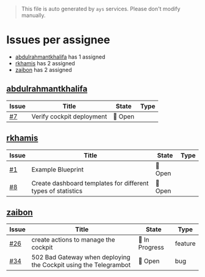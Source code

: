 > This file is auto generated by `ays` services. Please don't modify manually.

# Issues per assignee
- [abdulrahmantkhalifa](#abdulrahmantkhalifa) has 1 assigned
- [rkhamis](#rkhamis) has 2 assigned
- [zaibon](#zaibon) has 2 assigned



## [abdulrahmantkhalifa](https://github.com/abdulrahmantkhalifa)

|Issue|Title|State|Type|
|-----|-----|-----|----|
|[#7](https://github.com/jumpscale/jscockpit/issues/7)|Verify cockpit deployment|:red_circle: Open||


## [rkhamis](https://github.com/rkhamis)

|Issue|Title|State|Type|
|-----|-----|-----|----|
|[#1](https://github.com/jumpscale/jscockpit/issues/1)|Example Blueprint|:red_circle: Open||
|[#8](https://github.com/jumpscale/jscockpit/issues/8)|Create dashboard templates for different types of statistics|:red_circle: Open||


## [zaibon](https://github.com/zaibon)

|Issue|Title|State|Type|
|-----|-----|-----|----|
|[#26](https://github.com/jumpscale/jscockpit/issues/26)|create actions to manage the cockpit|:large_blue_circle: In Progress|feature|
|[#34](https://github.com/jumpscale/jscockpit/issues/34)|502 Bad Gateway when deploying the Cockpit using the Telegrambot|:red_circle: Open|bug|

